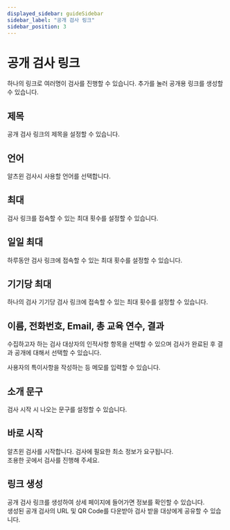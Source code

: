 ```yaml
---
displayed_sidebar: guideSidebar
sidebar_label: "공개 검사 링크"
sidebar_position: 3
---
```


# 공개 검사 링크 

하나의 링크로 여러명이 검사를 진행할 수 있습니다. 추가를 눌러 공개용 링크를 생성할 수 있습니다.    

## 제목  

공개 검사 링크의 제목을 설정할 수 있습니다.  

## 언어  

알츠윈 검사시 사용할 언어를 선택합니다.  

## 최대  

검사 링크를 접속할 수 있는 최대 횟수를 설정할 수 있습니다.  

## 일일 최대  

하루동안 검사 링크에 접속할 수 있는 최대 횟수를 설정할 수 있습니다.  

##  기기당 최대  

하나의 검사 기기당 검사 링크에 접속할 수 있는 최대 횟수를 설정할 수 있습니다. 

## 이름, 전화번호, Email, 총 교육 연수, 결과  

수집하고자 하는 검사 대상자의 인적사항 항목을 선택할 수 있으며 검사가 완료된 후 결과 공개에 대해서 선택할 수 있습니다.  

사용자의 특이사항을 작성하는 등 메모를 입력할 수 있습니다.

## 소개 문구

검사 시작 시 나오는 문구를 설정할 수 있습니다.

## 바로 시작

알츠윈 검사를 시작합니다. 검사에 필요한 최소 정보가 요구됩니다.  
조용한 곳에서 검사를 진행해 주세요.

## 링크 생성  

공개 검사 링크를 생성하여 상세 페이지에 들어가면 정보를 확인할 수 있습니다.  
생성된 공개 검사의 URL 및 QR Code를 다운받아 검사 받을 대상에게 공유할 수 있습니다.  

